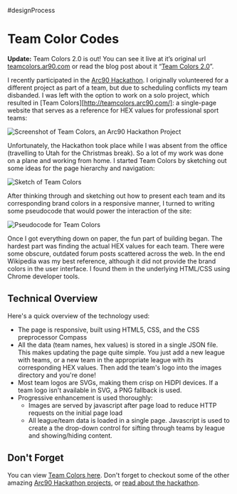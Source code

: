 #designProcess

# Team Color Codes

**Update:** Team Colors 2.0 is out! You can see it live at it’s original url [teamcolors.ar90.com](http://teamcolors.arc90.com/) or read the blog post about it “[Team Colors 2.0](http://jim-nielsen.com/blog/2015/team-colors-2-0)”.

I recently participated in the [Arc90 Hackathon](http://lab.arc90.com/hackathon/2012/). I originally volunteered for a different project as part of a team, but due to scheduling conflicts my team disbanded. I was left with the option to work on a solo project, which resulted in [Team Colors][http://teamcolors.arc90.com/]: a single-page website that serves as a reference for HEX values for professional sport teams:

![Screenshot of Team Colors, an Arc90 Hackathon Project](https://cdn.jim-nielsen.com/blog/2013/team-colors.png)

Unfortunately, the Hackathon took place while I was absent from the office (travelling to Utah for the Christmas break). So a lot of my work was done on a plane and working from home. I started Team Colors by sketching out some ideas for the page hierarchy and navigation:

![Sketch of Team Colors](https://cdn.jim-nielsen.com/blog/2013/team-colors-sketch.jpg)

After thinking through and sketching out how to present each team and its corresponding brand colors in a responsive manner, I turned to writing some pseudocode that would power the interaction of the site:

![Pseudocode for Team Colors](https://cdn.jim-nielsen.com/blog/2013/team-colors-code.jpg)

Once I got everything down on paper, the fun part of building began. The hardest part was  finding the actual HEX values for each team. There were some obscure, outdated forum posts scattered across the web. In the end Wikipedia was my best reference, although it did not provide the brand colors in the user interface. I found them in the underlying HTML/CSS using Chrome developer tools.

## Technical Overview
Here's a quick overview of the technology used:

- The page is responsive, built using HTML5, CSS, and the CSS preprocessor Compass
- All the data (team names, hex values) is stored in a single JSON file. This makes updating the page quite simple. You just add a new league with teams, or a new team in the appropriate league with its corresponding HEX values. Then add the team's logo into the images directory and you're done!
- Most team logos are SVGs, making them crisp on HiDPI devices. If a team logo isn't available in SVG, a PNG fallback is used.
- Progressive enhancement is used thoroughly:
	- Images are served by javascript after page load to reduce HTTP requests on the initial page load
	- All league/team data is loaded in a single page. Javascript is used to create a the drop-down control for sifting through teams by league and showing/hiding content.

## Don't Forget
You can view [Team Colors here](http://teamcolors.arc90.com/). Don't forget to checkout some of the other amazing [Arc90 Hackathon projects](http://lab.arc90.com/hackathon/2012/), or [read about the hackathon](http://blog.arc90.com/2013/01/24/the-first-arc90-hackathon/).
